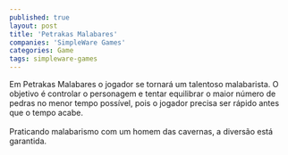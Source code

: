 ```yaml
---
published: true
layout: post
title: 'Petrakas Malabares'
companies: 'SimpleWare Games'
categories: Game
tags: simpleware-games
---
```

Em Petrakas Malabares o jogador se tornar&aacute; um talentoso malabarista. O objetivo &eacute; controlar o personagem e tentar equilibrar o maior n&uacute;mero de pedras no menor tempo poss&iacute;vel, pois o jogador precisa ser r&aacute;pido antes que o tempo acabe.<br /><br />Praticando malabarismo com um homem das cavernas, a divers&atilde;o est&aacute; garantida.